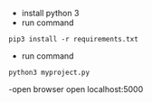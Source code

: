 - install python 3
- run command
```
pip3 install -r requirements.txt
```

- run command

```
python3 myproject.py
```

-open browser open localhost:5000